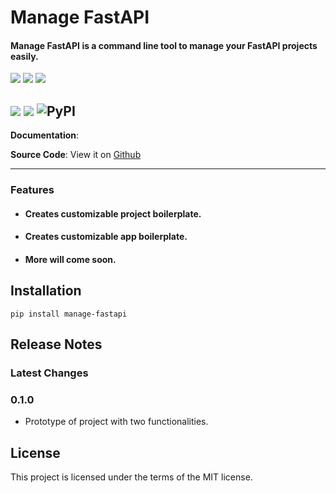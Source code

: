 # Manage FastAPI

#### **Manage FastAPI** is a command line tool to manage your FastAPI projects easily.



![](https://img.shields.io/github/issues/ycd/manage-fastapi?style=for-the-badge)
![](https://img.shields.io/github/license/ycd/manage-fastapi?style=for-the-badge)
![](https://img.shields.io/github/last-commit/ycd/manage-fastapi?style=for-the-badge)

![](https://img.shields.io/bitbucket/pr-raw/ycd/manage-fastapi?style=for-the-badge)
![](https://img.shields.io/pypi/pyversions/manage-fastapi?style=for-the-badge)
![PyPI](https://img.shields.io/pypi/v/manage-fastapi?style=for-the-badge)
---

**Documentation**:

**Source Code**: View it on [Github](https://github.com/ycd/manage-fastapi/)


---



###  Features

* #### Creates customizable **project boilerplate.**
* #### Creates customizable **app boilerplate.**
* #### More will come soon.

## Installation

`pip install manage-fastapi`


## Release Notes

### Latest Changes

### 0.1.0

* Prototype of project with two functionalities.

## License

This project is licensed under the terms of the MIT license.
